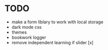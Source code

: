 # TODO

- make a form liblary to work with local storage 
- dark mode css 
- themes 
- bookwork logger
- remove independent learning if slider [x]